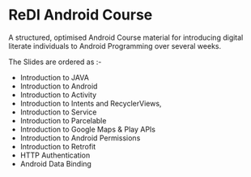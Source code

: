 # ReDI Android Course

A structured, optimised Android Course material for introducing digital literate individuals to Android Programming over several weeks.

The Slides are ordered as :-

* Introduction to JAVA
* Introduction to Android
* Introduction to Activity
* Introduction to Intents and RecyclerViews,
* Introduction to Service
* Introduction to Parcelable
* Introduction to Google Maps & Play APIs
* Introduction to Android Permissions
* Introduction to Retrofit
* HTTP Authentication
* Android Data Binding
